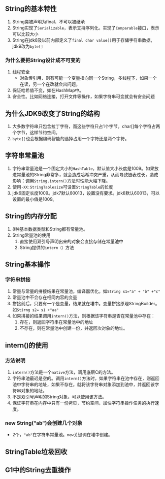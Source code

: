 ## String的基本特性
1. String类被声明为final，不可以被继承
2. String实现了`Serializable`，表示支持序列化。实现了`Comparable`接口，表示可以比较大小
3. String在jdk8及以前内部定义了`final char value[]`用于存储字符串数据，jdk9改为`byte[]`

### 为什么要把String设计成不可变的
1. 线程安全
	- 对象传引用，则有可能一个变量指向同一个String，多线程下，如果一个在读，另一个在改就会出问题。
2. 保证哈希值不变，如在HashMap中。
3. 安全性。比如网络连接，打开文件等操作，如果字符串可变就会有安全问题
## 为什么JDK9改变了String的结构
1. 大多数字符串只包含拉丁字符，而这些字符只占1个字节。char[]每个字符占两个字节，这样节约空间。
2. `byte[]`也会根据编码智能的选择占用一个字符还是两个字符。

## 字符串常量池
1. 字符串常量池是一个固定大小的`HashTable`，默认值大小长度是1009。如果放进常量池的String非常多，就会造成哈希冲突严重，从而导致链表过长，造成影响：调用`String.intern()`方法时性能大幅下降。
2. 使用`-XX:StringTablesize`可设置`StringTable`的长度
3. jdk6固定长度1009。jdk7默认60013，设置没有要求。jdk8默认60013，可以设置的最小值是1009。


## String的内存分配
1. 8种基本数据类型和String都有常量池。
2. String常量池的使用
	1. 直接使用双引号声明出来的对象会直接存储在常量池中
	2. String提供的`intern（）`方法

## String基本操作
### 字符串拼接
1. 常量与常量的拼接结果在常量池，编译器优化。如`String s1="a" + "b" +"c"`
2. 常量池中不会存在相同内容的变量
3. 拼接前后，只要有一个是变量，结果就在堆中。变量拼接原理StringBuilder。如`Stirng s2= s1 +"aa"`
4. 如果拼接的结果调用`intern()`方法，则根据该字符串是否在常量池中存在：
	1. 存在，则返回字符串在常量池中的地址
	2. 不存在，则在常量池中创建一份，并返回次对象的地址。


## intern()的使用
### 方法说明
1. `intern()`方法是一个`native`方法，调用底层C的方法。
2. 字符串池最迟是空的。调用`intern()`方法时，如果字符串在池中存在，则返回池中字符串的地址，如果不存在，就将该字符串对象添加到池中，并返回该字符串对象的地址。
3. 不是双引号声明的String对象，可以使用该方法。
4. 保证字符串在内存中只有一份拷贝，节约空间，加快字符串操作任务的执行速度。

### new String("ab")会创建几个对象
- 2个，`"ab"`在字符串常量池。`new`关键词在堆中创建。
## StringTable垃圾回收
## G1中的String去重操作